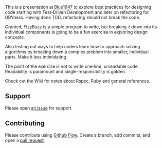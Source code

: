 This is a presentation at [Blue1647](www.blue1647.com) to explore best practices for designing code starting with Test-Driven Development and later on refactoring for DRYness. Having done TDD, refactoring should not break the code.

Granted, FizzBuzz is a simple program to write, but breaking it down into its individual components is going to be a fun exercise in exploring design concepts.

Also testing out ways to help coders learn how to approach solving algorithms by breaking down a complex problem into smaller, individual parts. Make it less intimidating.

The point of the exercise is not to write one-line, unreadable code. Readability is paramount and single-responsibility is golden.

Check out the [Wiki](https://github.com/ThuyNT13/fizzbuzz-tdd/wiki) for notes about Rspec, Ruby and general references.

## Support

Please open [an issue](https://github.com/ThuyNT13/fizzbuzz-tdd/issues) for support.

## Contributing

Please contribute using [Github Flow](https://guides.github.com/introduction/flow/). Create a branch, add commits, and open a [pull request](https://github.com/ThuyNT13/fizzbuzz-tdd/pulls).
